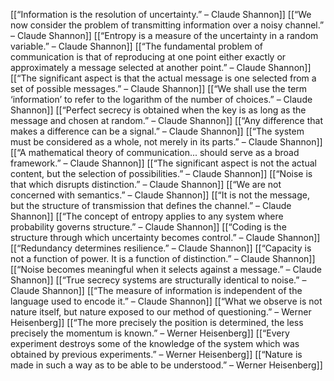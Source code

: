 [[“Information is the resolution of uncertainty.” – Claude Shannon]]
[[“We now consider the problem of transmitting information over a noisy channel.” – Claude Shannon]]
[[“Entropy is a measure of the uncertainty in a random variable.” – Claude Shannon]]
[[“The fundamental problem of communication is that of reproducing at one point either exactly or approximately a message selected at another point.” – Claude Shannon]]
[[“The significant aspect is that the actual message is one selected from a set of possible messages.” – Claude Shannon]]
[[“We shall use the term ‘information’ to refer to the logarithm of the number of choices.” – Claude Shannon]]
[[“Perfect secrecy is obtained when the key is as long as the message and chosen at random.” – Claude Shannon]]
[[“Any difference that makes a difference can be a signal.” – Claude Shannon]]
[[“The system must be considered as a whole, not merely in its parts.” – Claude Shannon]]
[[“A mathematical theory of communication... should serve as a broad framework.” – Claude Shannon]]
[[“The significant aspect is not the actual content, but the selection of possibilities.” – Claude Shannon]]
[[“Noise is that which disrupts distinction.” – Claude Shannon]]
[[“We are not concerned with semantics.” – Claude Shannon]]
[[“It is not the message, but the structure of transmission that defines the channel.” – Claude Shannon]]
[[“The concept of entropy applies to any system where probability governs structure.” – Claude Shannon]]
[[“Coding is the structure through which uncertainty becomes control.” – Claude Shannon]]
[[“Redundancy determines resilience.” – Claude Shannon]]
[[“Capacity is not a function of power. It is a function of distinction.” – Claude Shannon]]
[[“Noise becomes meaningful when it selects against a message.” – Claude Shannon]]
[[“True secrecy systems are structurally identical to noise.” – Claude Shannon]]
[[“The measure of information is independent of the language used to encode it.” – Claude Shannon]]
[[“What we observe is not nature itself, but nature exposed to our method of questioning.” – Werner Heisenberg]]
[[“The more precisely the position is determined, the less precisely the momentum is known.” – Werner Heisenberg]]
[[“Every experiment destroys some of the knowledge of the system which was obtained by previous experiments.” – Werner Heisenberg]]
[[“Nature is made in such a way as to be able to be understood.” – Werner Heisenberg]]